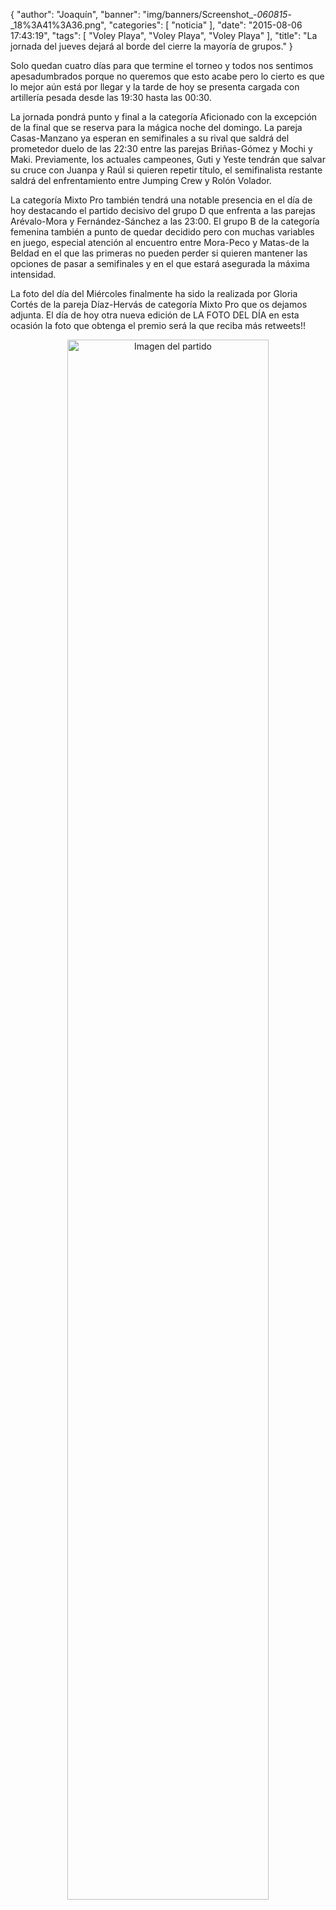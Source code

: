 {
  "author": "Joaquín", 
  "banner": "img/banners/Screenshot_-_060815_-_18%3A41%3A36.png", 
  "categories": [
    "noticia"
  ], 
  "date": "2015-08-06 17:43:19", 
  "tags": [
    "Voley Playa", 
    "Voley Playa", 
    "Voley Playa"
  ], 
  "title": "La jornada del jueves dejará al borde del cierre la mayoría de grupos."
}

Solo quedan cuatro días para que termine el torneo y todos nos sentimos apesadumbrados porque no queremos que esto acabe pero lo cierto es que lo mejor aún está por llegar y la tarde de hoy se presenta cargada con artillería pesada desde las 19:30 hasta las 00:30.

La jornada pondrá punto y final a la categoría Aficionado con la excepción de la final que se reserva para la mágica noche del domingo. La pareja Casas-Manzano ya esperan en semifinales a su rival que saldrá del prometedor duelo de las 22:30 entre las parejas Briñas-Gómez y Mochi y Maki. Previamente, los actuales campeones, Guti y Yeste tendrán que salvar su cruce con Juanpa y Raúl si quieren repetir título, el semifinalista restante saldrá del enfrentamiento entre Jumping Crew y Rolón Volador.

La categoría Mixto Pro también tendrá una notable presencia en el día de hoy destacando el partido decisivo del grupo D que enfrenta a las parejas Arévalo-Mora y Fernández-Sánchez a las 23:00. El grupo B de la categoría femenina también a punto de quedar decidido pero con muchas variables en juego, especial atención al encuentro entre Mora-Peco y Matas-de la Beldad en el que las primeras no pueden perder si quieren mantener las opciones de pasar a semifinales y en el que estará asegurada la máxima intensidad.

La foto del día del Miércoles finalmente ha sido la realizada por Gloria Cortés de la pareja Díaz-Hervás de categoría Mixto Pro que os dejamos adjunta. El día de hoy otra nueva edición de LA FOTO DEL DÍA en esta ocasión la foto que obtenga el premio será la que reciba más retweets!!

<center>
<a target="_new" href="http://www.advmiguelturra.org/img/banners/Screenshot%20-%20060815%20-%2018%3A41%3A36.png"> 
<img alt="Imagen del partido" width="80%" align="center" src="http://www.advmiguelturra.org/img/banners/Screenshot%20-%20060815%20-%2018%3A41%3A36.png"/> </a> </center>

